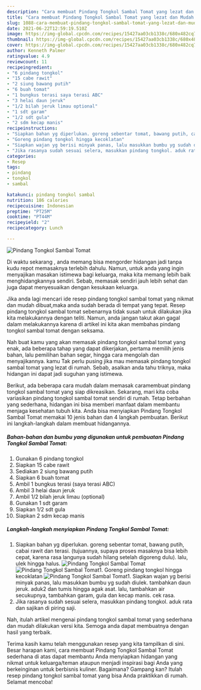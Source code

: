```yaml
---
description: "Cara membuat Pindang Tongkol Sambal Tomat yang lezat dan Mudah Dibuat"
title: "Cara membuat Pindang Tongkol Sambal Tomat yang lezat dan Mudah Dibuat"
slug: 1088-cara-membuat-pindang-tongkol-sambal-tomat-yang-lezat-dan-mudah-dibuat
date: 2021-06-22T12:59:19.510Z
image: https://img-global.cpcdn.com/recipes/15427aa03cb1338c/680x482cq70/pindang-tongkol-sambal-tomat-foto-resep-utama.jpg
thumbnail: https://img-global.cpcdn.com/recipes/15427aa03cb1338c/680x482cq70/pindang-tongkol-sambal-tomat-foto-resep-utama.jpg
cover: https://img-global.cpcdn.com/recipes/15427aa03cb1338c/680x482cq70/pindang-tongkol-sambal-tomat-foto-resep-utama.jpg
author: Kenneth Palmer
ratingvalue: 4.9
reviewcount: 11
recipeingredient:
- "6 pindang tongkol"
- "15 cabe rawit"
- "2 siung bawang putih"
- "6 buah tomat"
- "1 bungkus terasi saya terasi ABC"
- "3 helai daun jeruk"
- "1/2 bilah jeruk limau optional"
- "1 sdt garam"
- "1/2 sdt gula"
- "2 sdm kecap manis"
recipeinstructions:
- "Siapkan bahan yg diperlukan. goreng sebentar tomat, bawang putih, cabai rawit dan terasi. (tujuannya, supaya proses masaknya bisa lebih cepat, karena rasa langunya sudah hilang setelah digoreng dulu). lalu, ulek hingga halus."
- "Goreng pindang tongkol hingga kecoklatan"
- "Siapkan wajan yg berisi minyak panas, lalu masukkan bumbu yg sudah diulek. tambahkan daun jeruk. aduk2 dan tumis hingga agak asat. lalu, tambahkan air secukupnya, tambahkan garam, gula dan kecap manis. cek rasa."
- "Jika rasanya sudah sesuai selera, masukkan pindang tongkol. aduk rata dan sajikan di piring saji."
categories:
- Resep
tags:
- pindang
- tongkol
- sambal

katakunci: pindang tongkol sambal 
nutrition: 186 calories
recipecuisine: Indonesian
preptime: "PT25M"
cooktime: "PT44M"
recipeyield: "2"
recipecategory: Lunch

---
```



![Pindang Tongkol Sambal Tomat](https://img-global.cpcdn.com/recipes/15427aa03cb1338c/680x482cq70/pindang-tongkol-sambal-tomat-foto-resep-utama.jpg)

Di waktu  sekarang , anda memang bisa mengorder hidangan jadi tanpa kudu repot memasaknya terlebih dahulu. Namun, untuk anda yang ingin menyajikan masakan istimewa bagi keluarga, maka kita memang lebih baik menghidangkannya sendiri. Sebab, memasak sendiri jauh lebih sehat dan juga dapat menyesuaikan dengan kesukaan keluarga.

Jika anda lagi mencari ide resep pindang tongkol sambal tomat yang nikmat dan mudah dibuat,maka anda sudah berada di tempat yang tepat. Resep pindang tongkol sambal tomat  sebenarnya tidak susah untuk dilakukan jika kita melakukannya dengan teliti. Namun, anda jangan takut akan gagal dalam melakukannya 
karena di artikel ini kita akan membahas pindang tongkol sambal tomat dengan seksama.  



Nah buat kamu yang akan memasak pindang tongkol sambal tomat yang enak, ada beberapa tahap yang dapat dikerjakan, pertama memilih jenis bahan, lalu pemilihan bahan segar, hingga cara mengolah dan menyajikannya. kamu Tak perlu pusing jika mau memasak pindang tongkol sambal tomat yang lezat di rumah. Sebab, asalkan anda  tahu triknya, maka hidangan ini dapat jadi suguhan yang istimewa.

Berikut, ada beberapa cara mudah dalam memasak caramembuat pindang tongkol sambal tomat yang siap dikreasikan. Sekarang, mari kita coba variasikan pindang tongkol sambal tomat sendiri di rumah. Tetap berbahan yang sederhana, hidangan ini bisa memberi manfaat dalam membantu menjaga kesehatan tubuh kita. Anda bisa menyiapkan Pindang Tongkol Sambal Tomat memakai 10 jenis bahan dan 4 langkah pembuatan. Berikut ini langkah-langkah dalam membuat hidangannya.

<!--inarticleads1-->

##### Bahan-bahan dan bumbu yang digunakan untuk pembuatan Pindang Tongkol Sambal Tomat:

1. Gunakan 6 pindang tongkol
1. Siapkan 15 cabe rawit
1. Sediakan 2 siung bawang putih
1. Siapkan 6 buah tomat
1. Ambil 1 bungkus terasi (saya terasi ABC)
1. Ambil 3 helai daun jeruk
1. Ambil 1/2 bilah jeruk limau (optional)
1. Gunakan 1 sdt garam
1. Siapkan 1/2 sdt gula
1. Siapkan 2 sdm kecap manis




<!--inarticleads2-->

##### Langkah-langkah menyiapkan Pindang Tongkol Sambal Tomat:

1. Siapkan bahan yg diperlukan. goreng sebentar tomat, bawang putih, cabai rawit dan terasi. (tujuannya, supaya proses masaknya bisa lebih cepat, karena rasa langunya sudah hilang setelah digoreng dulu). lalu, ulek hingga halus.
<img src="https://img-global.cpcdn.com/steps/a0a4c88c8a1c4ab6/160x128cq70/pindang-tongkol-sambal-tomat-langkah-memasak-1-foto.jpg" alt="Pindang Tongkol Sambal Tomat"><img src="https://img-global.cpcdn.com/steps/87669ee7fae2e618/160x128cq70/pindang-tongkol-sambal-tomat-langkah-memasak-1-foto.jpg" alt="Pindang Tongkol Sambal Tomat">1. Goreng pindang tongkol hingga kecoklatan
<img src="https://img-global.cpcdn.com/steps/7f3b8dc14631eb6e/160x128cq70/pindang-tongkol-sambal-tomat-langkah-memasak-2-foto.jpg" alt="Pindang Tongkol Sambal Tomat">1. Siapkan wajan yg berisi minyak panas, lalu masukkan bumbu yg sudah diulek. tambahkan daun jeruk. aduk2 dan tumis hingga agak asat. lalu, tambahkan air secukupnya, tambahkan garam, gula dan kecap manis. cek rasa.
1. Jika rasanya sudah sesuai selera, masukkan pindang tongkol. aduk rata dan sajikan di piring saji.




Nah, itulah artikel mengenai  pindang tongkol sambal tomat  yang sederhana dan mudah dilakukan versi kita. Semoga anda dapat membuatnya dengan hasil yang terbaik. 

Terima kasih kamu telah menggunakan resep yang kita tampilkan di sini. Besar harapan kami, cara membuat  Pindang Tongkol Sambal Tomat sederhana di atas dapat membantu Anda menyiapkan hidangan yang nikmat untuk keluarga/teman ataupun menjadi inspirasi bagi Anda yang berkeinginan untuk berbisnis kuliner. Bagaimana? Gampang kan? Itulah resep pindang tongkol sambal tomat yang bisa Anda praktikkan di rumah. Selamat mencoba!

